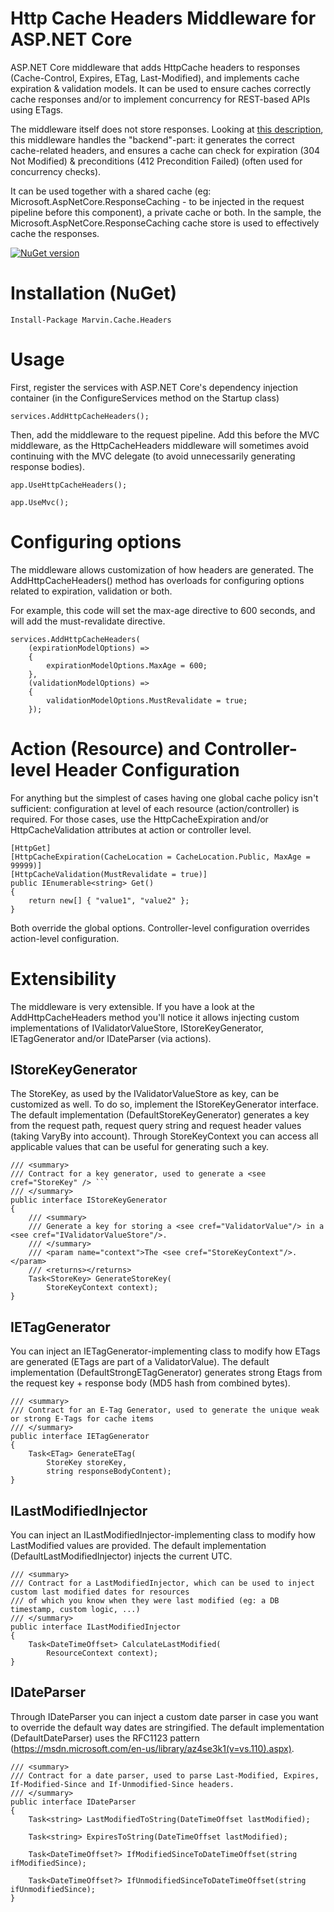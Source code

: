 # Http Cache Headers Middleware for ASP.NET Core
ASP.NET Core middleware that adds HttpCache headers to responses (Cache-Control, Expires, ETag, Last-Modified), and implements cache expiration &amp; validation models.  It can be used to ensure caches correctly cache responses and/or to implement concurrency for REST-based APIs using ETags.

The middleware itself does not store responses.  Looking at [this description]( http://2ndscale.com/rtomayko/2008/things-caches-do "Things Caches Do"), this middleware handles the "backend"-part: it generates the correct cache-related headers, and ensures a cache can check for expiration (304 Not Modified) & preconditions (412 Precondition Failed) (often used for concurrency checks).

It can be used together with a shared cache (eg: Microsoft.AspNetCore.ResponseCaching - to be injected in the request pipeline before this component), a private cache or both.  In the sample, the Microsoft.AspNetCore.ResponseCaching cache store is used to effectively cache the responses.  

[![NuGet version](https://badge.fury.io/nu/marvin.cache.headers.svg)](https://badge.fury.io/nu/marvin.cache.headers)
 
# Installation (NuGet)
```
Install-Package Marvin.Cache.Headers
```

# Usage 

First, register the services with ASP.NET Core's dependency injection container (in the ConfigureServices method on the Startup class)

```
services.AddHttpCacheHeaders();
```

Then, add the middleware to the request pipeline.  Add this before the MVC middleware, as the HttpCacheHeaders middleware will sometimes avoid continuing with the MVC delegate (to avoid unnecessarily generating response bodies).

```
app.UseHttpCacheHeaders();

app.UseMvc(); 
```

# Configuring options

The middleware allows customization of how headers are generated.  The AddHttpCacheHeaders() method has overloads for configuring options related to expiration, validation or both.  

For example, this code will set the max-age directive to 600 seconds, and will add the must-revalidate directive.

```
services.AddHttpCacheHeaders(
    (expirationModelOptions) =>
    {
        expirationModelOptions.MaxAge = 600;
    },
    (validationModelOptions) =>
    {
        validationModelOptions.MustRevalidate = true;
    });
```

# Action (Resource) and Controller-level Header Configuration

For anything but the simplest of cases having one global cache policy isn't sufficient: configuration at level of each resource (action/controller) is required.  For those cases, use the HttpCacheExpiration and/or HttpCacheValidation attributes at action or controller level.  

```
[HttpGet]
[HttpCacheExpiration(CacheLocation = CacheLocation.Public, MaxAge = 99999)]
[HttpCacheValidation(MustRevalidate = true)]
public IEnumerable<string> Get()
{
    return new[] { "value1", "value2" };
}
```
Both override the global options.  Controller-level configuration overrides action-level configuration.

# Extensibility

The middleware is very extensible. If you have a look at the AddHttpCacheHeaders method you'll notice it allows injecting custom implementations of 
IValidatorValueStore, IStoreKeyGenerator, IETagGenerator and/or IDateParser (via actions). 


## IStoreKeyGenerator
The StoreKey, as used by the IValidatorValueStore as key, can be customized as well.  To do so, implement the IStoreKeyGenerator interface.  The default implementation (DefaultStoreKeyGenerator) generates a key from the request path, request query string and request header values (taking VaryBy into account). Through StoreKeyContext you can access all applicable values that can be useful for generating such a key. 

```
/// <summary>
/// Contract for a key generator, used to generate a <see cref="StoreKey" /> ```
/// </summary>
public interface IStoreKeyGenerator
{
    /// <summary>
    /// Generate a key for storing a <see cref="ValidatorValue"/> in a <see cref="IValidatorValueStore"/>.
    /// </summary>
    /// <param name="context">The <see cref="StoreKeyContext"/>.</param>         
    /// <returns></returns>
    Task<StoreKey> GenerateStoreKey(
        StoreKeyContext context);
}
```

## IETagGenerator

You can inject an IETagGenerator-implementing class to modify how ETags are generated (ETags are part of a ValidatorValue). The default implementation (DefaultStrongETagGenerator) generates strong Etags from the request key + response body (MD5 hash from combined bytes). 

```
/// <summary>
/// Contract for an E-Tag Generator, used to generate the unique weak or strong E-Tags for cache items
/// </summary>
public interface IETagGenerator
{
    Task<ETag> GenerateETag(
        StoreKey storeKey,
        string responseBodyContent);
}
```

## ILastModifiedInjector

You can inject an ILastModifiedInjector-implementing class to modify how LastModified values are provided. The default implementation (DefaultLastModifiedInjector) injects the current UTC. 

```
/// <summary>
/// Contract for a LastModifiedInjector, which can be used to inject custom last modified dates for resources
/// of which you know when they were last modified (eg: a DB timestamp, custom logic, ...)
/// </summary>
public interface ILastModifiedInjector
{
    Task<DateTimeOffset> CalculateLastModified(
        ResourceContext context);
}
```

## IDateParser 

Through IDateParser you can inject a custom date parser in case you want to override the default way dates are stringified.  The default implementation (DefaultDateParser) uses the RFC1123 pattern (https://msdn.microsoft.com/en-us/library/az4se3k1(v=vs.110).aspx). 

```
/// <summary>
/// Contract for a date parser, used to parse Last-Modified, Expires, If-Modified-Since and If-Unmodified-Since headers.
/// </summary>
public interface IDateParser
{
    Task<string> LastModifiedToString(DateTimeOffset lastModified);

    Task<string> ExpiresToString(DateTimeOffset lastModified);

    Task<DateTimeOffset?> IfModifiedSinceToDateTimeOffset(string ifModifiedSince);

    Task<DateTimeOffset?> IfUnmodifiedSinceToDateTimeOffset(string ifUnmodifiedSince);
}
```